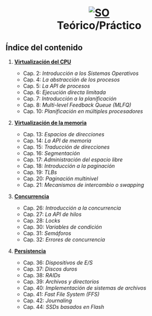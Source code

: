 <h1 align="center">
  <br>
  <a href="https://www.famaf.unc.edu.ar/academica/materias/sistemas-operativos/"><img src="https://imgur.com/xIH1Prf.png" alt="SO"></a>
  <br>
  Teórico/Práctico
  <br>
</h1>

## Índice del contenido
1) [**Virtualización del CPU**](./1-virtualizacion-del-cpu/)
    - Cap. 2: *Introducción a los Sistemas Operativos*
    - Cap. 4: *La abstracción de los procesos*
    - Cap. 5: *La API de procesos*
    - Cap. 6: *Ejecución directa limitada*
    - Cap. 7: *Introducción a la planificación*
    - Cap. 8: *Multi-level Feedback Queue (MLFQ)*
    - Cap. 10: *Planificación en múltiples procesadores*  

2) [**Virtualización de la memoria**](./2-virtualizacion-de-memoria/)
    - Cap. 13: *Espacios de direcciones*
    - Cap. 14: *La API de memoria*
    - Cap. 15: *Traducción de direcciones*
    - Cap. 16: *Segmentación*
    - Cap. 17: *Administración del espacio libre*
    - Cap. 18: *Introducción a la paginación*
    - Cap. 19: *TLBs*
    - Cap. 20: *Paginación multinivel*
    - Cap. 21: *Mecanismos de intercambio o swapping*  

3) [**Concurrencia**](./3-concurrencia/)
    - Cap. 26: *Introducción a la concurrencia*
    - Cap. 27: *La API de hilos*
    - Cap. 28: *Locks*
    - Cap. 30: *Variables de condición*
    - Cap. 31: *Semáforos*
    - Cap. 32: *Errores de concurrencia*  
    
4) [**Persistencia**](./4-persistencia/)
    - Cap. 36: *Dispositivos de E/S*
    - Cap. 37: *Discos duros*
    - Cap. 38: *RAIDs*
    - Cap. 39: *Archivos y directorios*
    - Cap. 40: *Implementación de sistemas de archivos*
    - Cap. 41: *Fast File System (FFS)*
    - Cap. 42: *Journaling*
    - Cap. 44: *SSDs basados en Flash*
